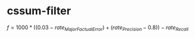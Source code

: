 # cssum-filter

$f = 1000 * ((0.03 - rate_{MajorFactualError}) + (rate_{Precision} - 0.8)) - rate_{Recall}$
